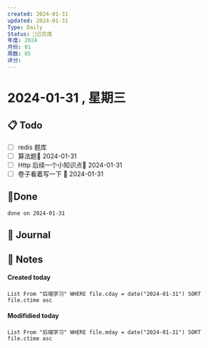 ```yaml
---
created: 2024-01-31
updated: 2024-01-31
Type: Daily
Status: 🎃已完成
年度: 2024
月份: 01
周数: 05
评分:
---
```

# 2024-01-31 , 星期三

## 📋 Todo
- [ ] redis 题库
- [ ] 算法题📅 2024-01-31 
- [ ] Http 后续一个小知识点📅 2024-01-31 
- [ ] 卷子看着写一下 📅 2024-01-31

## 🍰Done
```tasks
done on 2024-01-31
```

## 📆 Journal


## 📑 Notes


#### Created today

```dataview
List From "后端学习" WHERE file.cday = date("2024-01-31") SORT file.ctime asc
```


#### Modifidied today

```dataview
List From "后端学习" WHERE file.mday = date("2024-01-31") SORT file.ctime asc
```